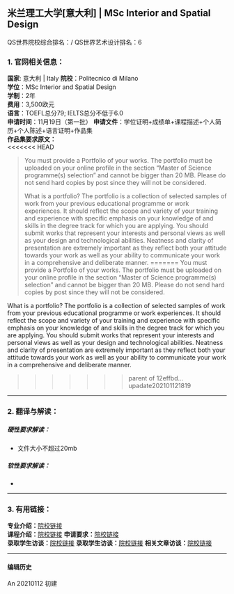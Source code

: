 ## 米兰理工大学[意大利] | MSc Interior and Spatial Design

QS世界院校综合排名：/
QS世界艺术设计排名：6

### 1. 官网相关信息：

**国家**: 意大利 | Italy
**院校**：Politecnico di Milano  
**学位**：MSc Interior and Spatial Design  
**学制**：2年  
**费用**：3,500欧元  
**语言**：TOEFL总分79; IELTS总分不低于6.0  
**申请时间**：11月19日（第一批）
**申请文件**：学位证明+成绩单+课程描述+个人简历+个人陈述+语言证明+作品集  
**作品集要求原文：**   
<<<<<<< HEAD
>You must provide a Portfolio of your works. The portfolio must be uploaded on your online profile in the section “Master of Science programme(s) selection” and cannot be bigger than 20 MB. Please do not send hard copies by post since they will not be considered.
>
>What is a portfolio?
>The portfolio is a collection of selected samples of work from your previous educational programme or work experiences. It should reflect the scope and variety of your training and experience with specific emphasis on your knowledge of and skills in the degree track for which you are applying. You should submit works that represent your interests and personal views as well as your design and technological abilities. Neatness and clarity of presentation are extremely important as they reflect both your attitude towards your work as well as your ability to communicate your work in a comprehensive and deliberate manner.
=======
You must provide a Portfolio of your works. The portfolio must be uploaded on your online profile in the section “Master of Science programme(s) selection” and cannot be bigger than 20 MB. Please do not send hard copies by post since they will not be considered.

What is a portfolio?
The portfolio is a collection of selected samples of work from your previous educational programme or work experiences. It should reflect the scope and variety of your training and experience with specific emphasis on your knowledge of and skills in the degree track for which you are applying. You should submit works that represent your interests and personal views as well as your design and technological abilities. Neatness and clarity of presentation are extremely important as they reflect both your attitude towards your work as well as your ability to communicate your work in a comprehensive and deliberate manner.
>>>>>>> parent of 12effbd... upadate202101121819



---


### 2. 翻译与解读：

##### 硬性要求解读：
- 文件大小不超过20mb  


##### 软性要求解读：
-


---


### 3. 有用链接：

**专业介绍：**[院校链接](https://www.polimi.it/?id=6502&anno=2020&campus=&scuola=&corso=1260&L=1)  
**课程介绍：**[院校链接](https://www.polimi.it/?id=6502&anno=2020&campus=&scuola=&corso=1260&L=1)
**申请要求：**[院校链接](https://www.polimi.it/en/programmes/how-to-apply/)  
**录取学生访谈：**[院校链接](http://www.makebi.net/35574.html)
**录取学生访谈：**[院校链接](http://www.makebi.net/35349.html)
**相关文章访谈：**[院校链接](http://www.makebi.net/37670.html)

---


#### 编辑历史

An 20210112 初建  
